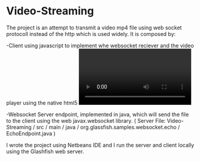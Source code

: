 Video-Streaming
===============
The project is an attempt to transmit a video mp4 file using web socket protocoll instead of the http which is used widely.
It is composed by:

-Client using javascript to implement whe websocket reciever and the video player using the native html5 <video> tag.
(Client File: Video-Streaming / src / main / webapp / index.html)

-Websocket Server endpoint, implemented in java, which will send the file to the client using the web javax.websocket library.
( Server File: Video-Streaming / src / main / java / org.glassfish.samples.websocket.echo / EchoEndpoint.java )

I wrote the project using Netbeans IDE and I run the server and client locally using the Glashfish web server.
